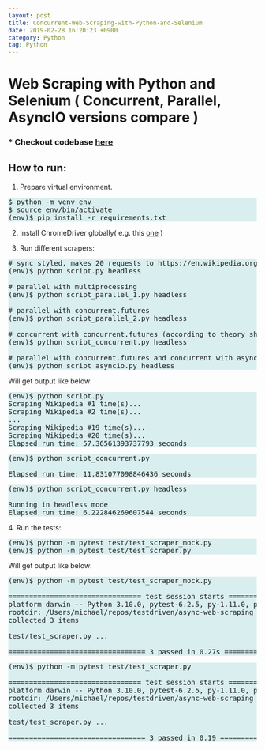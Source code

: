 ```yaml
---
layout: post
title: Concurrent-Web-Scraping-with-Python-and-Selenium
date: 2019-02-28 16:20:23 +0900
category: Python
tag: Python
---
```


# Web Scraping with Python and Selenium ( Concurrent, Parallel, AsyncIO versions compare )

### * Checkout codebase [here](https://github.com/ShihabYasin/concurrent-webscrapping-python)


## How to run:
1. Prepare virtual environment.

<pre class="code" style="background-color: rgb(217,238,239,255);">
$ python -m venv env
$ source env/bin/activate
(env)$ pip install -r requirements.txt
</pre>

2. Install ChromeDriver globally( e.g. this [one](https://chromedriver.storage.googleapis.com/index.html?path=96.0.4664.45/) )

3. Run different scrapers:

<pre class="code" style="background-color: rgb(217,238,239,255);">
# sync styled, makes 20 requests to https://en.wikipedia.org/wiki/Special:Random
(env)$ python script.py headless

# parallel with multiprocessing
(env)$ python script_parallel_1.py headless

# parallel with concurrent.futures
(env)$ python script_parallel_2.py headless

# concurrent with concurrent.futures (according to theory should be the fastest)
(env)$ python script_concurrent.py headless

# parallel with concurrent.futures and concurrent with asyncio
(env)$ python script_asyncio.py headless
</pre>Will get output like below:
<pre class="code" style="background-color: rgb(217,238,239,255);">
(env)$ python script.py
Scraping Wikipedia #1 time(s)...
Scraping Wikipedia #2 time(s)...
...
Scraping Wikipedia #19 time(s)...
Scraping Wikipedia #20 time(s)...
Elapsed run time: 57.36561393737793 seconds
</pre>
<pre class="code" style="background-color: rgb(217,238,239,255);">
(env)$ python script_concurrent.py

Elapsed run time: 11.831077098846436 seconds
</pre>
<pre class="code" style="background-color: rgb(217,238,239,255);">
(env)$ python script_concurrent.py headless

Running in headless mode
Elapsed run time: 6.222846269607544 seconds
</pre>4. Run the tests:

<pre class="code" style="background-color: rgb(217,238,239,255);">
(env)$ python -m pytest test/test_scraper_mock.py
(env)$ python -m pytest test/test_scraper.py
</pre>Will get output like below:
<pre class="code" style="background-color: rgb(217,238,239,255);">
(env)$ python -m pytest test/test_scraper_mock.py

================================ test session starts =================================
platform darwin -- Python 3.10.0, pytest-6.2.5, py-1.11.0, pluggy-1.0.0
rootdir: /Users/michael/repos/testdriven/async-web-scraping
collected 3 items

test/test_scraper.py ...                                                       [100%]

================================= 3 passed in 0.27s =================================
</pre>

<pre class="code" style="background-color: rgb(217,238,239,255);">
(env)$ python -m pytest test/test_scraper.py

================================ test session starts =================================
platform darwin -- Python 3.10.0, pytest-6.2.5, py-1.11.0, pluggy-1.0.0
rootdir: /Users/michael/repos/testdriven/async-web-scraping
collected 3 items

test/test_scraper.py ...                                                       [100%]

================================= 3 passed in 0.19 ==================================
</pre>